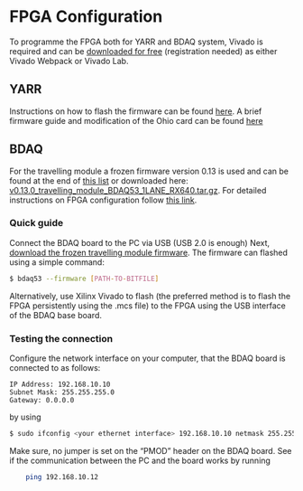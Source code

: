 FPGA Configuration
==============

To programme the FPGA both for YARR and BDAQ system, Vivado is required and can be [downloaded for
free](https://www.xilinx.com/support/download.html) (registration
needed) as either Vivado Webpack or Vivado Lab.

YARR
----
Instructions on how to flash the firmware can be found [here](https://github.com/Yarr/Yarr-fw/blob/master/syn/xpressk7/README.md).
A brief firmware guide and modification of the Ohio card can be found [here](https://yarr.readthedocs.io/en/latest/fw_guide)



BDAQ
----
For the travelling module a frozen firmware version 0.13 is used and can be found at the end of
[this list](https://gitlab.cern.ch/silab/bdaq53/wikis/Hardware/Firmware-(development-versions))
or downloaded here: [v0.13.0_travelling_module_BDAQ53_1LANE_RX640.tar.gz](https://gitlab.cern.ch/silab/bdaq53/wikis/uploads/e27b7af2ca9c12d6072628e8ddec592c/v0.13.0_travelling_module_BDAQ53_1LANE_RX640.tar.gz).
For detailed instructions on FPGA configuration follow [this link](https://gitlab.cern.ch/silab/bdaq53/wikis/Hardware/fpga-configuration).

### Quick guide

Connect the BDAQ board to the PC via USB (USB 2.0 is enough)
Next, [download the frozen travelling module firmware](https://gitlab.cern.ch/silab/bdaq53/wikis/uploads/e27b7af2ca9c12d6072628e8ddec592c/v0.13.0_travelling_module_BDAQ53_1LANE_RX640.tar.gz).
The firmware can flashed using a simple command:
```bash
$ bdaq53 --firmware [PATH-TO-BITFILE]
```
Alternatively, use Xilinx Vivado to flash (the preferred method is to flash the FPGA persistently using the .mcs file) to the FPGA using the USB interface of the BDAQ base board.

### Testing the connection

Configure the network interface on your computer, that the BDAQ board is connected to as follows:

	IP Address: 192.168.10.10  
	Subnet Mask: 255.255.255.0  
	Gateway: 0.0.0.0  
  
by using
```bash
$ sudo ifconfig <your ethernet interface> 192.168.10.10 netmask 255.255.255.0
```

Make sure, no jumper is set on the “PMOD” header on the BDAQ board. See if the communication between the PC and the board works by running
```bash
	ping 192.168.10.12
```
